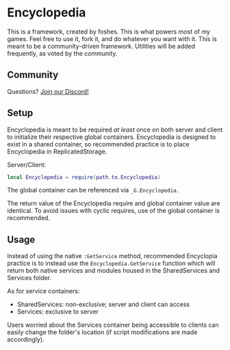 # Encyclopedia
This is a framework, created by foshes. This is what powers most of my games. Feel free to
use it, fork it, and do whatever you want with it. This is meant to be a community-driven framework. 
Utilities will be added frequently, as voted by the community.

## Community
Questions? [Join our Discord!](https://discord.gg/STzsSyBRNB) 
    
## Setup

Encyclopedia is meant to be required *at least* once on both server and client to initialize their respective global containers. Encyclopedia is designed to exist in a shared container, so recommended practice is to place Encyclopedia in ReplicatedStorage.

Server/Client:
```lua
local Encyclopedia = require(path.to.Encyclopedia)
```

The global container can be referenced via `_G.Encyclopedia`.

The return value of the Encyclopedia require and global container value are identical. To avoid issues with cyclic requires, use of the global container is recommended.

## Usage

Instead of using the native `:GetService` method, recommended Encyclopia practice is to instead use the `Encyclopedia.GetService` function which will return both native services and modules housed in the SharedServices and Services folder.

As for service containers:

* SharedServices: non-exclusive; server and client can access
* Services: exclusive to server

Users worried about the Services container being accessible to clients can easily change the folder's location (if script modifications are made accordingly).